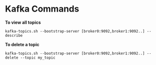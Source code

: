 # **Kafka Commands**

**To view all topics**
    
    kafka-topics.sh --bootstrap-server [broker0:9092,broker1:9092..] --describe

**To delete a topic**

    kafka-topics.sh --bootstrap-server [broker0:9092,broker1:9092..] --delete --topic my_topic